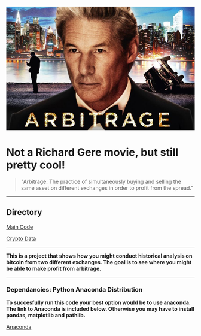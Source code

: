 ![Arbitrage Image](images/R.jpg)
# Not a Richard Gere movie, but still pretty cool!

>"Arbitrage: The practice of simultaneously buying and selling the same asset on different exchanges in order to profit from the spread."

---
## Directory
[Main Code](Starter_Code/crypto_arbitrage.ipynb)

[Crypto Data](Starter_Code/Resources)

---

**This is a project that shows how you might conduct historical analysis on bitcoin from two different exchanges. The goal is to see where you might be able to make profit from arbitrage.**

---

### Dependancies: Python Anaconda Distribution
**To succesfully run this code your best option would be to use anaconda. The link to Anaconda is included below. Otherwise you may have to install pandas, matplotlib and pathlib.**

[Anaconda](https://www.anaconda.com/)
